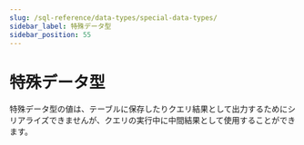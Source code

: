 ```yaml
---
slug: /sql-reference/data-types/special-data-types/
sidebar_label: 特殊データ型
sidebar_position: 55
---
```


# 特殊データ型

特殊データ型の値は、テーブルに保存したりクエリ結果として出力するためにシリアライズできませんが、クエリの実行中に中間結果として使用することができます。
